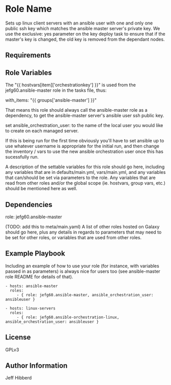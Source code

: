 Role Name
=========

Sets up linux client servers with an ansible user with one and only one public ssh key which matches the ansible master server's private key. We use the exclusive: yes parameter on the key deploy task to ensure that if the master's key is changed, the old key is removed from the dependant nodes.

Requirements
------------


Role Variables
--------------

The "{{ hostvars[item]['orchestrationkey'] }}" is used from the jefg60.ansible-master role in the tasks file, thus:

with_items: "{{ groups['ansible-master'] }}"

That means this role should always call the ansible-master role as a dependency, to get the ansible-master server's ansible user ssh public key.

set ansible_orchestration_user: to the name of the local user you would like to create on each managed server.

If this is being run for the first time obviously you'll have to set ansible up to use whatever username is appropriate for the initial run, and then change the inventory / vars to use the new ansible orchestration user once this has sucessfully run.

A description of the settable variables for this role should go here, including any variables that are in defaults/main.yml, vars/main.yml, and any variables that can/should be set via parameters to the role. Any variables that are read from other roles and/or the global scope (ie. hostvars, group vars, etc.) should be mentioned here as well.

Dependencies
------------

role: jefg60.ansible-master

(TODO: add this to meta/main.yaml)
A list of other roles hosted on Galaxy should go here, plus any details in regards to parameters that may need to be set for other roles, or variables that are used from other roles.

Example Playbook
----------------

Including an example of how to use your role (for instance, with variables passed in as parameters) is always nice for users too (see ansible-master role README for details of that).

    - hosts: ansible-master
      roles:
         - { role: jefg60.ansible-master, ansible_orchestration_user: ansibleuser }

    - hosts: linux-servers
      roles:
         - { role: jefg60.ansible-orchestration-linux, ansible_orchestration_user: ansibleuser }

License
-------

GPLv3

Author Information
------------------

Jeff Hibberd
